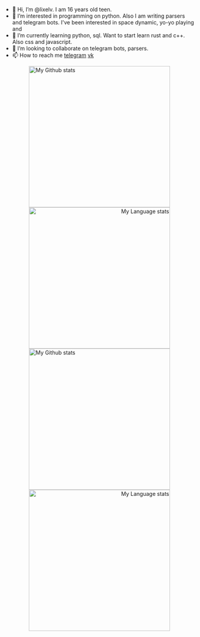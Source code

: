 - 👋 Hi, I’m @lixelv. I am 16 years old teen.
- 👀 I’m interested in programming on python. Also I am writing parsers and telegram bots. I've been interested in space dynamic, yo-yo playing and 
- 🌱 I’m currently learning python, sql. Want to start learn rust and c++. Also css and javascript.
- 💞️ I’m looking to collaborate on telegram bots, parsers.
- 📫 How to reach me [telegram](https://t.me/simeonlimon) [vk](https://vk.com/lixel_v)

<!-- GRS (Light Mode) -->
<div align="center">
  <a href="https://github.com/lixelv#gh-light-mode-only" align="left">
    <img
      src="https://github-readme-stats-steel-omega.vercel.app/api?username=lixelv&show_icons=true&hide_border=true&number_format=long&rank_icon=percentile#gh-light-mode-only"
      alt="My Github stats"
      height="370"
    />
  </a>
  <a href="https://github.com/lixelv#gh-light-mode-only" align="right">
    <img
      src="https://github-readme-stats-steel-omega.vercel.app/api/top-langs/?username=lixelv#gh-light-mode-only"
      alt="My Language stats"
      height="370"
    />
  </a>
</div>

<!-- GRS (Dark Mode) -->
<div align="center">
  <a href="https://github.com/lixelv#gh-dark-mode-only" align="left">
    <img
      src="https://github-readme-stats-steel-omega.vercel.app/api?username=lixelv&show_icons=true&icon_color=2d77dc&title_color=2d77dc&text_color=ffffff&bg_color=0d1117&hide_border=true&number_format=long&rank_icon=percentile#gh-dark-mode-only"
      alt="My Github stats"
      height="370"
    />
  </a>
  <a href="https://github.com/lixelv#gh-dark-mode-only" align="right">
    <img
      src="https://github-readme-stats-steel-omega.vercel.app/api/top-langs/?username=lixelv&title_color=2d77dc&text_color=ffffff&bg_color=0d1117#gh-dark-mode-only"
      alt="My Language stats"
      height="370"
    />
  </a>
</div>

